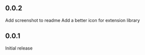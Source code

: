 ## 0.0.2

Add screenshot to readme
Add a better icon for extension library

## 0.0.1

Initial release

